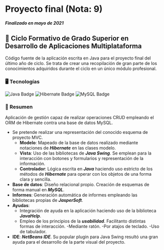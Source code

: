 # Proyecto final (Nota: 9)
##### Finalizado en mayo de 2021
## 📒 Ciclo Formativo de Grado Superior en Desarrollo de Aplicaciones Multiplataforma
Código fuente de la aplicación escrita en Java para el proyecto final del último año de ciclo.
Se trata de crear una recopilación de gran parte de los conocimientos adquiridos durante el ciclo en un único módulo profesional.

### 🖥️ Tecnologías
![Java Badge](https://img.shields.io/badge/Java-ED8B00?style=for-the-badge&logo=openjdk&logoColor=white)
![Hibernate Badge](https://img.shields.io/badge/Hibernate-59666C?style=for-the-badge&logo=Hibernate&logoColor=white)
![MySQL Badge](https://img.shields.io/badge/MySQL-00000F?style=for-the-badge&logo=mysql&logoColor=white)

### 📝 Resumen
Aplicación de gestión capaz de realizar operaciones CRUD empleando el ORM de Hibernate contra una base de datos MySQL.
- Se pretende realizar una representación del conocido esquema de proyecto MVC.
  - **Modelo**: Mapeado de la base de datos realizado mediante notaciones de ***Hibernate*** en las clases modelo.
  - **Vista**: Uso de las bibliotecas de ***Java Swing***. Se emplean para la interacción con botones y formularios y representación de la información.
  - **Controlador**: Lógica escrita en ***Java*** haciendo uso estricto de los métodos de ***Hibernate*** para operar con los objetos de una forma clara y sencilla.
- **Base de datos**: Diseño relacional propio. Creación de esquemas de forma manual en ***MySQL***.
- **Informes**: Generación automática de informes empleando las bibliotecas propias de ***JasperSoft***.
- **Ayudas**:
  - Integración de ayuda en la aplicación haciendo uso de la biblioteca ***JavaHelp***.
  - Empleo de los principios de la ***usabilidad***. Facilitanto distintas formas de interacción.
    -Mediante ratón.
    -Por atajos de teclado.
    -Uso de tabulador.
- **IDE**: ***NetBeans IDE***. Su popular plugin para Java Swing resultó una gran ayuda para el desarrollo de la parte visual del proyecto.
